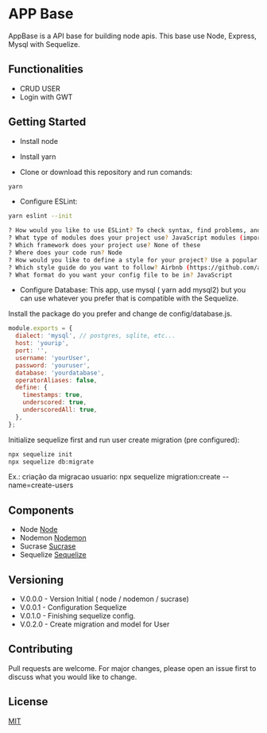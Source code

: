 # APP Base

AppBase is a API base for building node apis.
This base use Node, Express, Mysql with Sequelize.

## Functionalities

- CRUD USER
- Login with GWT

## Getting Started

- Install node
- Install yarn

- Clone or download this repository and run comands:

```bash
yarn
```

- Configure ESLint:

```bash
yarn eslint --init

? How would you like to use ESLint? To check syntax, find problems, and enforce code style
? What type of modules does your project use? JavaScript modules (import/export)
? Which framework does your project use? None of these
? Where does your code run? Node
? How would you like to define a style for your project? Use a popular style guide
? Which style guide do you want to follow? Airbnb (https://github.com/airbnb/javascript) (or other)
? What format do you want your config file to be in? JavaScript
```

- Configure Database:
  This app, use mysql ( yarn add mysql2) but you can use whatever you prefer that is compatible with the Sequelize.

Install the package do you prefer and change de config/database.js.

```javascript
module.exports = {
  dialect: 'mysql', // postgres, sqlite, etc...
  host: 'yourip',
  port: '',
  username: 'yourUser',
  password: 'youruser',
  database: 'yourdatabase',
  operatorAliases: false,
  define: {
    timestamps: true,
    underscored: true,
    underscoredAll: true,
  },
};
```

Initialize sequelize first and run user create migration (pre configured):

```bash
npx sequelize init
npx sequelize db:migrate
```

Ex.: criação da migracao usuario: npx sequelize migration:create --name=create-users

## Components

- Node [Node](https://nodejs.org/en/)
- Nodemon [Nodemon](https://github.com/remy/nodemon)
- Sucrase [Sucrase](https://github.com/alangpierce/sucrase)
- Sequelize [Sequelize](http://docs.sequelizejs.com/)

## Versioning

- V.0.0.0 - Version Initial ( node / nodemon / sucrase)
- V.0.0.1 - Configuration Sequelize
- V.0.1.0 - Finishing sequelize config.
- V.0.2.0 - Create migration and model for User

## Contributing

Pull requests are welcome. For major changes, please open an issue first to discuss what you would like to change.

## License

[MIT](https://choosealicense.com/licenses/mit/)
